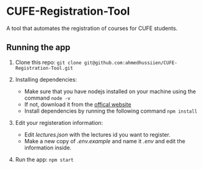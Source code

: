 # CUFE-Registration-Tool
A tool that automates the registration of courses for CUFE students.

## Running the app
1. Clone this repo: `git clone git@github.com:ahmedhussiien/CUFE-Registration-Tool.git`
2. Installing dependencies:
    - Make sure that you have nodejs installed on your machine using the command `node -v` 
    - If not, download it from the [offical website](https://nodejs.org/en/download/)
    - Install dependencies by running the following command `npm install`
3. Edit your registeration information:
    - Edit *lectures.json* with the lectures id you want to register.
    - Make a new copy of *.env.example* and name it *.env* and edit the information inside.

4. Run the app: `npm start`
